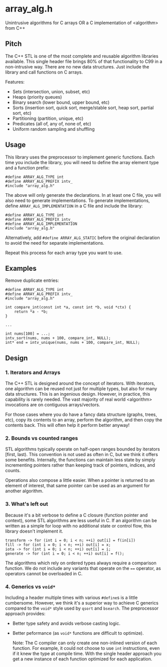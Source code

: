 # array_alg.h

Unintrusive algorithms for C arrays OR a C implementation of \<algorithm> from C++

## Pitch

The C++ STL is one of the most complete and reusable algorithm libraries available.
This single header file brings 80% of that functionality to C99 in a non-intrusive way.
There are no new data structures. Just include the library and call functions on C arrays.

Features:

- Sets (intersection, union, subset, etc)
- Heaps (priority queues)
- Binary search (lower bound, upper bound, etc)
- Sorts (insertion sort, quick sort, merge/stable sort, heap sort, partial sort, etc)
- Partitioning (partition, unique, etc)
- Predicates (all of, any of, none of, etc)
- Uniform random sampling and shuffling

## Usage

This library uses the preprocessor to implement generic functions.
Each time you include the library, you will need to define the array element type and a function prefix:

    #define ARRAY_ALG_TYPE int
    #define ARRAY_ALG_PREFIX intv_
    #include "array_alg.h"

The above will only generate the declarations.
In at least one C file, you will also need to generate implementations.
To generate implementations, define `ARRAY_ALG_IMPLEMENTATION` in a C file and include the library:

    #define ARRAY_ALG_TYPE int
    #define ARRAY_ALG_PREFIX intv_
    #define ARRAY_ALG_IMPLEMENTATION
    #include "array_alg.h"


Alternatively, add `#define ARRAY_ALG_STATIC` before the original declaration
to avoid the need for separate implementations.

Repeat this process for each array type you want to use.

## Examples

Remove duplicate entries:

    #define ARRAY_ALG_TYPE int
    #define ARRAY_ALG_PREFIX intv_
    #include "array_alg.h"

    int compare_int(const int *a, const int *b, void *ctx) {
        return *a - *b;
    }

    ...

    int nums[100] = ...;
    intv_sort(nums, nums + 100, compare_int, NULL);
    int* end = intv_unique(nums, nums + 100, compare_int, NULL);


## Design

### 1. Iterators and Arrays

The C++ STL is designed around the concept of iterators.
With iterators, one algorithm can be reused not just for multiple types, but also for many data structures.
This is an ingenious design.
However, in practice, this capability is rarely needed.
The vast majority of real world \<algorithm> invocations are on contiguous arrays/vectors.

For those cases where you do have a fancy data structure (graphs, trees, etc),
copy its contents to an array, perform the algorithm, and then copy the contents back.
This will often help it perform better anyway!

### 2. Bounds vs counted ranges

STL algorithms typically operate on half-open ranges bounded by iterators [first, last).
This convention is not used as often in C, but we think it offers some benefits.
Internally, the functions can maintain less state by simply incrementing pointers
rather than keeping track of pointers, indices, and counts.

Operations also compose a little easier.
When a pointer is returned to an element of interest,
that same pointer can be used as an argument for another algorithm.

### 3. What's left out

Because it's a bit verbose to define a C closure (function pointer and context), some STL algorithms are less useful in C.
If an algorithm can be written as a simple for loop with no additional state or control flow, this library doesn't implement it.

    transform -> for (int i = 0; i < n; ++i) out[i] = f(in[i])
    fill -> for (int i = 0; i < n; ++i) out[i] = x;
    iota -> for (int i = 0; i < n; ++i) out[i] = i;
    generate -> for (int i = 0; i < n; ++i) out[i] = f();

The algorithms which rely on ordered types always require a comparison function.
We do not include any variants that operate on the `==` operator, as operators cannot be overloaded in C.

### 4. Generics vs `void*`

Including a header multiple times with various `#define`s is a little cumbersome.
However, we think it's a superior way to achieve C generics compared to the `void*` style used by `qsort` and `bsearch`.
The preprocessor approach provides:

- Better type safety and avoids verbose casting logic.

- Better peformance (as `void*` functions are difficult to optimize).

    Note: The C compiler can only create one non-inlined version of each function.
    For example, it could not choose to use `int` instructions, even if it knew the type at compile time.
    With the single header approach you get a new instance of each function optimized for each application.
